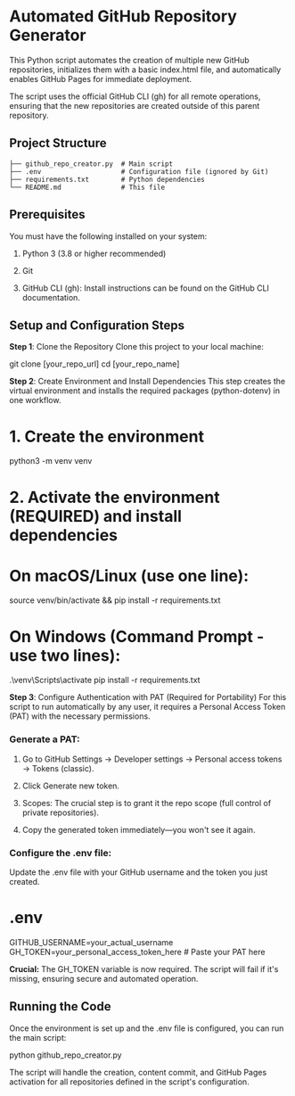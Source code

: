 # Automated GitHub Repository Generator
This Python script automates the creation of multiple new GitHub repositories, initializes them with a basic index.html file, and automatically enables GitHub Pages for immediate deployment.

The script uses the official GitHub CLI (gh) for all remote operations, ensuring that the new repositories are created outside of this parent repository.

## Project Structure
```
├── github_repo_creator.py  # Main script
├── .env                    # Configuration file (ignored by Git)
├── requirements.txt        # Python dependencies
└── README.md               # This file
```

## Prerequisites
You must have the following installed on your system:

1. Python 3 (3.8 or higher recommended)

2. Git

3. GitHub CLI (gh): Install instructions can be found on the GitHub CLI documentation.

## Setup and Configuration Steps
__Step 1__: Clone the Repository
Clone this project to your local machine:

git clone [your_repo_url]
cd [your_repo_name]


__Step 2__: Create Environment and Install Dependencies
This step creates the virtual environment and installs the required packages (python-dotenv) in one workflow.

# 1. Create the environment
python3 -m venv venv

# 2. Activate the environment (REQUIRED) and install dependencies
# On macOS/Linux (use one line):
source venv/bin/activate && pip install -r requirements.txt

# On Windows (Command Prompt - use two lines):
.\venv\Scripts\activate
pip install -r requirements.txt

__Step 3__: Configure Authentication with PAT (Required for Portability)
For this script to run automatically by any user, it requires a Personal Access Token (PAT) with the necessary permissions.

### Generate a PAT:

1. Go to GitHub Settings → Developer settings → Personal access tokens → Tokens (classic).

2. Click Generate new token.

3. Scopes: The crucial step is to grant it the repo scope (full control of private repositories).

4. Copy the generated token immediately—you won't see it again.

### Configure the .env file:
Update the .env file with your GitHub username and the token you just created.

# .env
GITHUB_USERNAME=your_actual_username
GH_TOKEN=your_personal_access_token_here  # Paste your PAT here


__Crucial:__ The GH_TOKEN variable is now required. The script will fail if it's missing, ensuring secure and automated operation.

## Running the Code
Once the environment is set up and the .env file is configured, you can run the main script:

python github_repo_creator.py


The script will handle the creation, content commit, and GitHub Pages activation for all repositories defined in the script's configuration.
